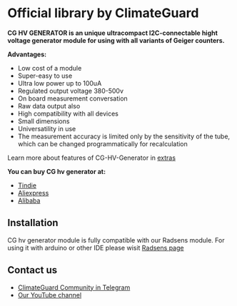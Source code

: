 # [](https://github.com/climateguard/CG-hv-gen#official-library-for-hv_gen-by-climateguard)Official library by ClimateGuard

**CG HV GENERATOR is an unique ultracompact I2C-connectable hight voltage generator module for using with all variants of Geiger counters.**

**Advantages:**
- Low cost of a module  
- Super-easy to use
- Ultra low power up to 100uA
- Regulated output voltage 380-500v
- On board measurement conversation
- Raw data output also
- High compatibility with all devices  
- Small dimensions
- Universatility in use
- The measurement accuracy is limited only by the sensitivity of the tube, which can be changed programmatically for recalculation

Learn more about features of CG-HV-Generator in [extras](https://github.com/climateguard/CG-hv-gen/tree/master/extras)

**You can buy CG hv generator at:**

-  [Tindie](https://www.tindie.com/stores/climateguard/)  
-  [Aliexpress](https://aliexpress.ru/store/all-wholesale-products/910985005.html)  
-  [Alibaba](https://mashintertorg.trustpass.alibaba.com/productgrouplist-903279422/Electronics.html?spm=a2700.shop_cp.88.14)

## Installation
CG hv generator module is fully compatible with our Radsens module. For using it with arduino or other IDE please wisit [Radsens page](https://github.com/climateguard/RadSens)

## [](https://github.com/climateguard/RadSens#contact-us)Contact us
- [ClimateGuard Community in Telegram](https://t.me/climateguard_community)  
- [Our YouTube channel](https://www.youtube.com/channel/UCp0ztK0nSK1sWZI-IgQqJeQ)
